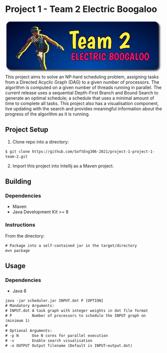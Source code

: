 # Project 1 - Team 2 Electric Boogaloo
![SE306 Team 2 Logo](docs/logo.png)
This project aims to solve an NP-hard scheduling problem, assigning tasks from a Directed Acyclic Graph (DAG) to a given number of processors. The algorithm is computed on a given number of threads running in parallel. The current release uses a sequential Depth-First Branch and Bound Search to generate an optimal schedule; a schedule that uses a minimal amount of time to complete all tasks. This project also has a visualisation component, live updating with the search and provides meaningful information about the progress of the algorithm as it is running. 
## Project Setup
1. Clone repo into a directory:
```shell
$ git clone https://github.com/SoftEng306-2021/project-1-project-1-team-2.git 
```
2. Import this project into Intellij as a Maven project.
## Building
### Dependencies
- Maven
- Java Development Kit >= 8
### Instructions
From the directory:
```shell
# Package into a self-contained jar in the target/directory
mvn package
```
## Usage
### Dependencies
- Java 8
```shell
java -jar scheduler.jar INPUT.dot P [OPTION]
# Mandatory Arguments:
# INPUT.dot A task graph with integer weights in dot file format
# P         Number of processors to schedule the INPUT graph on (minimum 1)
#
# Optional Arguments:
# -p N      Use N cores for parallel execution
# -v        Enable search visualisation
# -o OUTPUT Output filename (Default is INPUT−output.dot)
```
